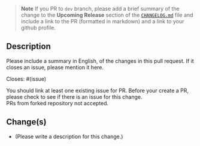 > **Note**
> If you PR to `dev` branch, please add a brief summary of the change to the **Upcoming Release** section of the [`CHANGELOG.md`](https://github.com/Nota-NetsPresso/netspresso-trainer/blob/master/CHANGELOG.md) file and include a link to the PR (formatted in markdown) and a link to your github profile.
> 

## Description

Please include a summary in English, of the changes in this pull request. If it closes an issue, please mention it here.

Closes: #(issue)

You should link at least one existing issue for PR. Before your create a PR, please check to see if there is an issue for this change.  
PRs from forked repository not accepted.

## Change(s)

- (Please write a description for this change.)

